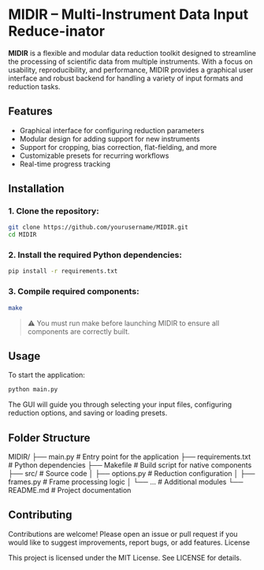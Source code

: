 # MIDIR – Multi-Instrument Data Input Reduce-inator

**MIDIR** is a flexible and modular data reduction toolkit designed to streamline the processing of scientific data from multiple instruments. With a focus on usability, reproducibility, and performance, MIDIR provides a graphical user interface and robust backend for handling a variety of input formats and reduction tasks.

## Features

- Graphical interface for configuring reduction parameters
- Modular design for adding support for new instruments
- Support for cropping, bias correction, flat-fielding, and more
- Customizable presets for recurring workflows
- Real-time progress tracking

## Installation

### 1. Clone the repository:
```bash
git clone https://github.com/yourusername/MIDIR.git
cd MIDIR
```
### 2. Install the required Python dependencies:

```bash
pip install -r requirements.txt
```

### 3. Compile required components:

```bash
make
```

> ⚠️ You must run make before launching MIDIR to ensure all components are correctly built.

## Usage

To start the application:

```bash
python main.py
```

The GUI will guide you through selecting your input files, configuring reduction options, and saving or loading presets.

## Folder Structure

MIDIR/
├── main.py                  # Entry point for the application
├── requirements.txt         # Python dependencies
├── Makefile                 # Build script for native components
├── src/                     # Source code
│   ├── options.py           # Reduction configuration
│   ├── frames.py            # Frame processing logic
│   └── ...                  # Additional modules
└── README.md                # Project documentation

## Contributing

Contributions are welcome! Please open an issue or pull request if you would like to suggest improvements, report bugs, or add features.
License

This project is licensed under the MIT License. See LICENSE for details.